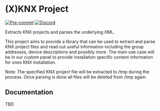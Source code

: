 # (X)KNX Project

[![Pre-commit](https://img.shields.io/badge/pre--commit-enabled-brightgreen?logo=pre-commit&logoColor=f8b424)](https://github.com/pre-commit/pre-commit)
[![Discord](https://img.shields.io/discord/338619021215924227?color=7289da&label=Discord&logo=discord&logoColor=7289da)](https://discord.gg/bkZe9m4zvw)

Extracts KNX projects and parses the underlying XML.

This project aims to provide a library that can be used to extract and parse KNX project files and read out useful information including
the group addresses, device descriptions and possibly more. The main use case will be in our custom panel to provide
installation specific context information for ones KNX installation.

Note: The specified KNX project file will be extracted to /tmp during the process. Once parsing is done all files will be deleted from /tmp again.

## Documentation

TBD
